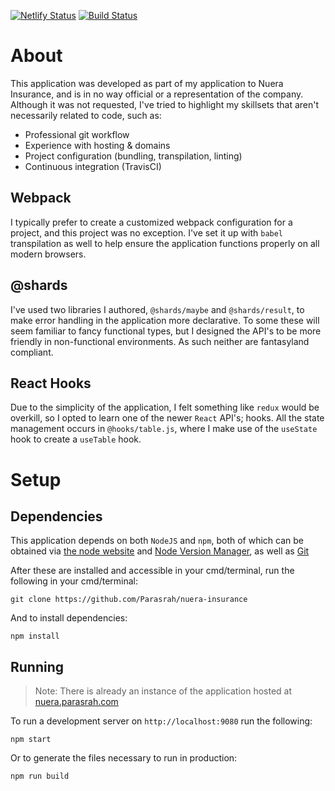 [![Netlify Status](https://api.netlify.com/api/v1/badges/25359bc9-7bb7-47a4-9c07-8662544220c5/deploy-status)](https://app.netlify.com/sites/agitated-feynman-9da556/deploys)
[![Build Status](https://travis-ci.com/Parasrah/nuera-insurance.svg?branch=master)](https://travis-ci.com/Parasrah/nuera-insurance)

# About

This application was developed as part of my application to Nuera Insurance, and is in no way official or a representation of the company. Although it was not requested, I've tried to highlight my skillsets that aren't necessarily related to code, such as:

* Professional git workflow
* Experience with hosting & domains
* Project configuration (bundling, transpilation, linting)
* Continuous integration (TravisCI)

## Webpack

I typically prefer to create a customized webpack configuration for a project, and this project was no exception. I've set it up with `babel` transpilation as well to help ensure the application functions properly on all modern browsers.

## @shards

I've used two libraries I authored, `@shards/maybe` and `@shards/result`, to make error handling in the application more declarative. To some these will seem familiar to fancy functional types, but I designed the API's to be more friendly in non-functional environments. As such neither are fantasyland compliant.

## React Hooks

Due to the simplicity of the application, I felt something like `redux` would be overkill, so I opted to learn one of the newer `React` API's; hooks. All the state management occurs in `@hooks/table.js`, where I make use of the `useState` hook to create a `useTable` hook.

# Setup

## Dependencies

This application depends on both `NodeJS` and `npm`, both of which can be obtained via [the node website](https://nodejs.org) and [Node Version Manager](https://github.com/nvm-sh/nvm), as well as [Git](https://git-scm.com/)

After these are installed and accessible in your cmd/terminal, run the following in your cmd/terminal:

```
git clone https://github.com/Parasrah/nuera-insurance
```

And to install dependencies:

```
npm install
```


## Running

> Note: There is already an instance of the application hosted at [nuera.parasrah.com](https://nuera.parasrah.com)

To run a development server on `http://localhost:9080` run the following:

```
npm start
```

Or to generate the files necessary to run in production:

```
npm run build
```

